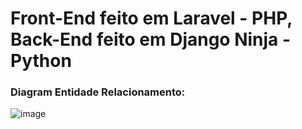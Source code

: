# Front-End feito em Laravel - PHP, Back-End feito em Django Ninja - Python  
### Diagram Entidade Relacionamento:
![image](https://github.com/user-attachments/assets/9fba97b4-cd53-481d-b21b-e676822111a3)
